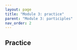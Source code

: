 ```yaml
---
layout: page
title: "Module 3: practice"
parent: "Module 3: participles"
nav_order: 2
---
```


## Practice